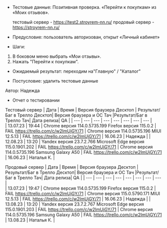 * Тестовые данные: Позитивная проверка. «Перейти к покупкам» из «Моих отзывов». 

	тестовый сервер - https://test2.stroyrem-nn.ru/   продовый сервер - https://stroyrem-nn.ru/

* Предусловие: пользователь авторизован, открыт «Личный кабинет»

* Шаги:
1.	В боковом меню выбрать «Мои отзывы».
2.	Нажать "Перейти к покупкам".

* Ожидаемый результат: переходим на"Главную" / "Каталог"

* Постусловие: удалить тестовые данные

Автор: Надежда

* Отчет о тестировании
  
Тестовый сервер
| Дата | Время | Версия браузера Десктоп | Результат/Баг в Трелло Десктоп|  Версия браузера и ОС Тач |Результат/Баг в Трелло Тач| Дата релиза| QA  |
| --- | --- | --- | --- |  --- | --- | --- | --- |   
| 13.07.23 | 19:44 | Chrome версия 114.0.5735.199 Firefox версия 115.0.2 | FAIL https://trello.com/c/w2ImUjGY/71 | Chrome версия 114.0.5735.196 MIUI 12.5.13 | FAIL https://trello.com/c/w2ImUjGY/71 | 16.06.23 | Надежда |
| 12.08.23 | 13:20 | Yandex версия 23.7.2.766  Microsoft Edge версия 115.0.1901.202 | FAIL https://trello.com/c/w2ImUjGY/71 | Chrome версия 114.0.5735.196 Samsung Galaxy A50 | FAIL https://trello.com/c/w2ImUjGY/71 | 16.06.23 | Наталья К. |   

Продовый сервер
| Дата | Время | Версия браузера Десктоп | Результат/Баг в Трелло Десктоп|  Версия браузера и ОС Тач |Результат/Баг в Трелло Тач| Дата релиза| QA |
| --- | --- | --- | --- |  --- | --- | --- | --- |   
| 13.07.23 | 19:47 | Chrome версия 114.0.5735.199 Firefox версия 115.0.2 | FAIL https://trello.com/c/w2ImUjGY/71 | Chrome версия 115.0.5790.171 MIUI 12.5.13 | FAIL https://trello.com/c/w2ImUjGY/71 | 16.06.23 | Надежда |
| 13.08.23 | 13:20 | Yandex версия 23.7.2.767  Microsoft Edge версия 115.0.1901.203 | FAIL https://trello.com/c/w2ImUjGY/71 | Chrome версия 114.0.5735.196 Samsung Galaxy A50 | FAIL https://trello.com/c/w2ImUjGY/71 | 13.08.23 | Наталья К. |  